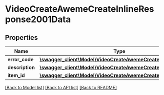 # VideoCreateAwemeCreateInlineResponse2001Data

## Properties
Name | Type | Description | Notes
------------ | ------------- | ------------- | -------------
**error_code** | [**\swagger_client\Model\VideoCreateAwemeCreateErrorCode**](VideoCreateAwemeCreateErrorCode.md) |  | 
**description** | [**\swagger_client\Model\VideoCreateAwemeCreateDescription**](VideoCreateAwemeCreateDescription.md) |  | 
**item_id** | [**\swagger_client\Model\VideoCreateAwemeCreateEncryptedItemId**](VideoCreateAwemeCreateEncryptedItemId.md) |  | 

[[Back to Model list]](../README.md#documentation-for-models) [[Back to API list]](../README.md#documentation-for-api-endpoints) [[Back to README]](../README.md)

